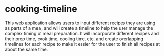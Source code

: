 # cooking-timeline

This web application allows users to input different recipes they are using as parts of a meal, and will create a timeline to help the user manage the complex timing of meal preparation. It will incorporate different recipes and their prep time, cook time, cooling time, etc. and create overlapping timelines for each recipe to make it easier for the user to finish all recipes at about the same time.
